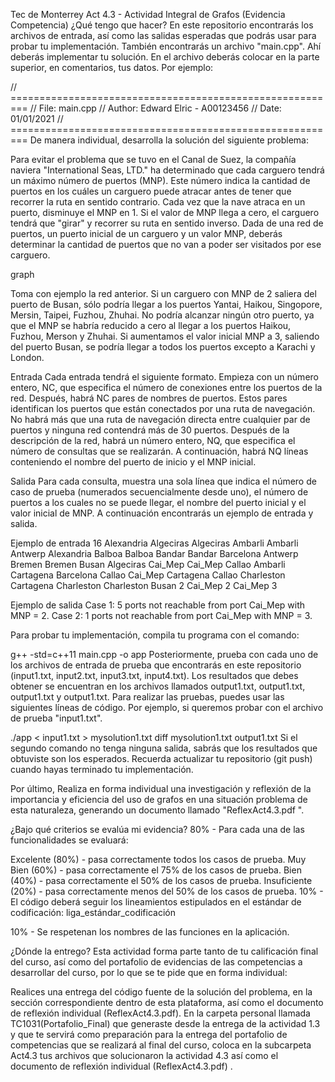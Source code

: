 Tec de Monterrey
Act 4.3 - Actividad Integral de Grafos (Evidencia Competencia)
¿Qué tengo que hacer?
En este repositorio encontrarás los archivos de entrada, así como las salidas esperadas que podrás usar para probar tu implementación. También encontrarás un archivo "main.cpp". Ahí deberás implementar tu solución. En el archivo deberás colocar en la parte superior, en comentarios, tus datos. Por ejemplo:

// =========================================================
// File: main.cpp
// Author: Edward Elric - A00123456
// Date: 01/01/2021
// =========================================================
De manera individual, desarrolla la solución del siguiente problema:

Para evitar el problema que se tuvo en el Canal de Suez, la compañía naviera "International Seas, LTD." ha determinado que cada carguero tendrá un máximo número de puertos (MNP). Este número indica la cantidad de puertos en los cuáles un carguero puede atracar antes de tener que recorrer la ruta en sentido contrario. Cada vez que la nave atraca en un puerto, disminuye el MNP en 1. Si el valor de MNP llega a cero, el carguero tendrá que "girar" y recorrer su ruta en sentido inverso. Dada de una red de puertos, un puerto inicial de un carguero y un valor MNP, deberás determinar la cantidad de puertos que no van a poder ser visitados por ese carguero.

graph

Toma con ejemplo la red anterior. Si un carguero con MNP de 2 saliera del puerto de Busan, sólo podría llegar a los puertos Yantai, Haikou, Singopore, Mersin, Taipei, Fuzhou, Zhuhai. No podría alcanzar ningún otro puerto, ya que el MNP se habría reducido a cero al llegar a los puertos Haikou, Fuzhou, Merson y Zhuhai. Si aumentamos el valor inicial MNP a 3, saliendo del puerto Busan, se podría llegar a todos los puertos excepto a Karachi y London.

Entrada
Cada entrada tendrá el siguiente formato. Empieza con un número entero, NC, que especifica el número de conexiones entre los puertos de la red. Después, habrá NC pares de nombres de puertos. Estos pares identifican los puertos que están conectados por una ruta de navegación. No habrá más que una ruta de navegación directa entre cualquier par de puertos y ninguna red contendrá más de 30 puertos. Después de la descripción de la red, habrá un número entero, NQ, que especifica el número de consultas que se realizarán. A continuación, habrá NQ líneas conteniendo el nombre del puerto de inicio y el MNP inicial.

Salida
Para cada consulta, muestra una sola línea que indica el número de caso de prueba (numerados secuencialmente desde uno), el número de puertos a los cuales no se puede llegar, el nombre del puerto inicial y el valor inicial de MNP. A continuación encontrarás un ejemplo de entrada y salida.

Ejemplo de entrada
16
Alexandria Algeciras
Algeciras Ambarli
Ambarli Antwerp
Alexandria Balboa
Balboa Bandar
Bandar Barcelona
Antwerp Bremen
Bremen Busan
Algeciras Cai_Mep
Cai_Mep Callao
Ambarli Cartagena
Barcelona Callao
Cai_Mep Cartagena
Callao Charleston
Cartagena Charleston
Charleston Busan
2
Cai_Mep 2
Cai_Mep 3

Ejemplo de salida
Case 1: 5 ports not reachable from port Cai_Mep with MNP = 2.
Case 2: 1 ports not reachable from port Cai_Mep with MNP = 3.

Para probar tu implementación, compila tu programa con el comando:

g++ -std=c++11 main.cpp -o app
Posteriormente, prueba con cada uno de los archivos de entrada de prueba que encontrarás en este repositorio (input1.txt, input2.txt, input3.txt, input4.txt). Los resultados que debes obtener se encuentran en los archivos llamados output1.txt, output1.txt, output1.txt y output1.txt. Para realizar las pruebas, puedes usar las siguientes líneas de código. Por ejemplo, si queremos probar con el archivo de prueba "input1.txt".

./app < input1.txt > mysolution1.txt
diff mysolution1.txt output1.txt
Si el segundo comando no tenga ninguna salida, sabrás que los resultados que obtuviste son los esperados. Recuerda actualizar tu repositorio (git push) cuando hayas terminado tu implementación.

Por último, Realiza en forma individual una investigación y reflexión de la importancia y eficiencia del uso de grafos en una situación problema de esta naturaleza, generando un documento llamado "ReflexAct4.3.pdf ".

¿Bajo qué criterios se evalúa mi evidencia?
80% - Para cada una de las funcionalidades se evaluará:

Excelente (80%) - pasa correctamente todos los casos de prueba.
Muy Bien (60%) - pasa correctamente el 75% de los casos de prueba.
Bien (40%) - pasa correctamente el 50% de los casos de prueba.
Insuficiente (20%) - pasa correctamente menos del 50% de los casos de prueba.
10% - El código deberá seguir los lineamientos estipulados en el estándar de codificación: liga_estándar_codificación

10% - Se respetenan los nombres de las funciones en la aplicación.

¿Dónde la entrego?
Esta actividad forma parte tanto de tu calificación final del curso, así como del portafolio de evidencias de las competencias a desarrollar del curso, por lo que se te pide que en forma individual:

Realices una entrega del código fuente de la solución del problema, en la sección correspondiente dentro de esta plataforma, así como el documento de reflexión individual (ReflexAct4.3.pdf). En la carpeta personal llamada TC1031(Portafolio_Final) que generaste desde la entrega de la actividad 1.3 y que te servirá como preparación para la entrega del portafolio de competencias que se realizará al final del curso, coloca en la subcarpeta Act4.3 tus archivos que solucionaron la actividad 4.3 así como el documento de reflexión individual (ReflexAct4.3.pdf) .
